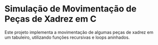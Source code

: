 # Simulação de Movimentação de Peças de Xadrez em C

Este projeto implementa a movimentação de algumas peças de xadrez em um tabuleiro, utilizando funções recursivas e loops aninhados.